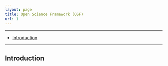 ```yaml
---
layout: page
title: Open Science Framework (OSF)
url: 1
---
```


---

- [Introduction](#introduction)

---

## Introduction
